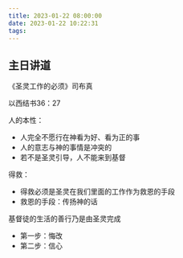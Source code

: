 ```yaml
---
title: 2023-01-22 08:00:00
date: 2023-01-22 10:22:31
tags:
---
```


## 主日讲道

《圣灵工作的必须》司布真

以西结书36：27

人的本性：

- 人完全不愿行在神看为好、看为正的事
- 人的意志与神的事情是冲突的
- 若不是圣灵引导，人不能来到基督



得救：

- 得救必须是圣灵在我们里面的工作作为救恩的手段
- 救恩的手段：传扬神的话



基督徒的生活的善行乃是由圣灵完成

- 第一步：悔改
- 第二步：信心







